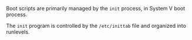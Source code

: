 Boot scripts are primarily managed by the `init` process, in System V boot process.

The `init` program is controlled by the `/etc/inittab` file and organized into runlevels.
